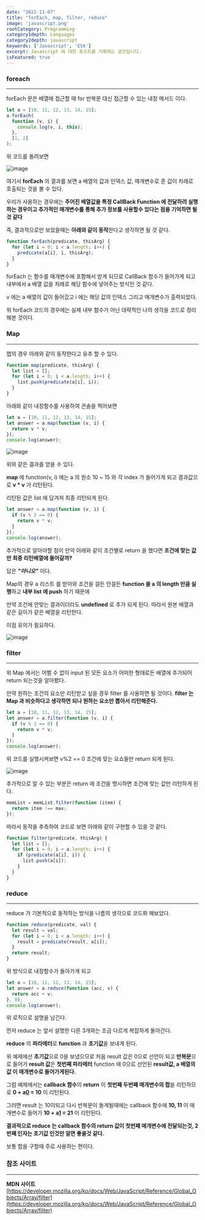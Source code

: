 ```yaml
---
date: "2021-11-07"
title: "forEach, map, filter, reduce"
image: 'javascript.png'
rootCategory: Programming
category1depth: Languages
category2depth: javascript
keywords: ['Javascript', 'ES6']
excerpt: Javascript 에 대한 포스트를 기록하는 공간입니다.
isFeatured: true
---
```


### foreach

---

forEach 문은 배열에 접근할 때 for 반복문 대신 접근할 수 있는 내장 메서드 이다.

```js
let a = [10, 11, 12, 13, 14, 15];
a.forEach(
  function (v, i) {
    console.log(v, i, this);
  },
  [1, 2]
);
```

위 코드를 돌려보면

![image](https://user-images.githubusercontent.com/56063287/146776404-3162c23d-f461-4689-8385-b8d29d460222.png)

여기서 **forEach** 의 결과를 보면 a 배열의 값과 인덱스 값, 매개변수로 준 값이 차례로 호출되는 것을 볼 수 있다.

우리가 사용하는 경우에는 **주어진 배열값을 특정 CallBack Function 에 전달하려 실행하는 경우이고 추가적인 매개변수를 통해 추가 정보를 사용할수 있다는 점을 기억하면 될 것 같다**

즉, 결과적으로만 보았을때는 **아래와 같이 동작**한다고 생각하면 될 것 같다.

```js
function forEach(predicate, thisArg) {
  for (let i = 0; i < a.length; i++) {
    predicate(a[i], i, thisArg);
  }
}
```

forEach 는 함수를 매개변수에 포함해서 받게 되므로 CallBack 함수가 들어가게 되고 내부에서 a 배열 값을 차례로 해당 함수에 넣어주는 방식인 것 같다.

v 에는 a 배열의 값이 들어갔고 i 에는 해당 값의 인덱스 그리고 매개변수가 출력되었다.

위 forEach 코드의 경우에는 실제 내부 함수가 아닌 대략적인 나의 생각을 코드로 정리해본 것이다.

### Map

---

맵의 경우 아래와 같이 동작한다고 유추 할 수 있다.

```js
function map(predicate, thisArg) {
  let list = [];
  for (let i = 0; i < a.length; i++) {
    list.push(predicate(a[i], i));
  }
}
```

아래와 같이 내장함수를 사용하여 콘솔을 찍어보면

```js
let a = [10, 11, 12, 13, 14, 15];
let answer = a.map(function (v, i) {
  return v * v;
});
console.log(answer);
```

![image](https://user-images.githubusercontent.com/56063287/146776742-30cbb809-10db-48e5-9550-a2e83044bcb9.png)

위와 같은 결과를 얻을 수 있다.

**map** 에 function(v, i) 에는 a 의 원소 10 ~ 15 와 각 index 가 들어가게 되고 결과값으로 **v \* v** 가 리턴된다.

리턴된 값은 list 에 담겨져 최종 리턴되게 된다.

```js
let answer = a.map(function (v, i) {
  if (v % 2 == 0) {
    return v * v;
  }
});
console.log(answer);
```

추가적으로 알아야할 점이 만약 아래와 같이 조건별로 return 을 했다면 **조건에 맞는 값만 최종 리턴배열에 들어갈까?**

답은 **_"아니오"_** 이다.

Map의 경우 a 리스트 를 받아와 조건을 걸든 안걸든 **function 을 a 의 length 만큼 실행**하고 **내부 list 에 push** 하기 때문에

만약 조건에 안맞는 결과이더라도 **undefined** 로 추가 되게 된다. 따라서 원본 배열과 같은 길이가 같은 배열을 리턴한다.

이점 유의가 필요하다.

![image](https://user-images.githubusercontent.com/56063287/146777077-6cde1a7e-4ec0-4cab-803b-fe72a98c3d10.png)

### filter

---

위 Map 에서는 어쩔 수 없이 input 된 모든 요소가 어떠한 형태로든 배열에 추가되어 return 되는것을 알아봤다.

만약 원하는 조건의 요소만 리턴받고 싶을 경우 filter 를 사용하면 될 것이다.
**filter 는 Map 과 비슷하다고 생각하면 되나 원하는 요소만 뽑아서 리턴해준다.**

```js
let a = [10, 11, 12, 13, 14, 15];
let answer = a.filter(function (v, i) {
  if (v % 2 == 0) {
    return v * v;
  }
});
console.log(answer);
```

위 코드를 실행시켜보면 v%2 == 0 조건에 맞는 요쇼들만 return 되게 된다.

![image](https://user-images.githubusercontent.com/56063287/146777455-4e15e791-278f-45eb-bed6-f8d7fdc27a6e.png)

추가적으로 알 수 있는 부분은 return 에 조건을 명시하면 조건에 맞는 값만 리턴하게 된다.

```js
memList = memList.filter(function (item) {
  return item !== max;
});
```

따라서 동작을 추측하여 코드로 보면 아래와 같이 구현할 수 있을 것 같다.

```js
function filter(predicate, thisArg) {
  let list = [];
  for (let i = 0; i < a.length; i++) {
    if (predicate(a[i], i)) {
      list.push(a[i]);
    }
  }
}
```

### reduce

---

reduce 가 기본적으로 동작하는 방식을 나름의 생각으로 코드화 해보았다.

```js
function reduce(predicate, val) {
  let result = val;
  for (let i = 0; i < a.length; i++) {
    result = predicate(result, a[i]);
  }
  return result;
}
```

위 방식으로 내장함수가 돌아가게 되고

```js
let a = [10, 11, 12, 13, 14, 15];
let answer = a.reduce(function (acc, v) {
  return acc + v;
}, 0);
console.log(answer);
```

위 로직으로 설명을 남긴다.

먼저 reduce 는 앞서 설명한 다른 3개와는 조금 다르게 복잡하게 돌아간다.

**reduce** 의 **파라메터**로 **function** 과 **초기값**을 보내게 된다.

위 예제에선 **초기값**으로 0을 보냈으므로 처음 result 값은 0으로 선언이 되고 **반복문**으로 들어가 **result 값**은 **첫번째 파라메터** function 에 0으로 선언된 **result값, a 배열의 값 이 매개변수로 들어가게된다.**

그럼 예제에서는 **callback 함수**의 **return** 이 **첫번째 두번째 매개변수의 합**을 리턴하므로 **0 + a[0](10) = 10** 이 리턴된다.

그러면 result 는 10이되고 다시 반복문이 돌게될때에는 callback 함수에 **10, 11** 이 매개변수로 들어가 **10 + a[1](11) = 21** 이 리턴된다.

**결과적으로 reduce 는 callback 함수의 return 값이 첫번째 매개변수에 전달되는것, 2번째 인자는 초기값 인것만 알면 좋을것 같다.**

보통 합을 구할때 주로 사용하는 편이다.

### 참조 사이트

---

**MDN 사이트** [https://developer.mozilla.org/ko/docs/Web/JavaScript/Reference/Global_Objects/Array/filter](https://developer.mozilla.org/ko/docs/Web/JavaScript/Reference/Global_Objects/Array/filter)
